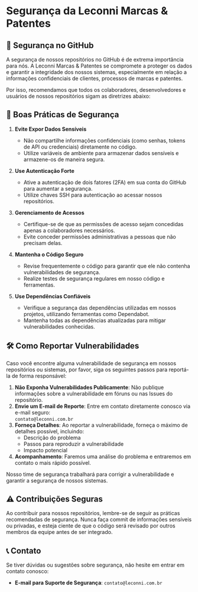 # Segurança da Leconni Marcas & Patentes

## 🚨 Segurança no GitHub

A segurança de nossos repositórios no GitHub é de extrema importância para nós. A Leconni Marcas & Patentes se compromete a proteger os dados e garantir a integridade dos nossos sistemas, especialmente em relação a informações confidenciais de clientes, processos de marcas e patentes.

Por isso, recomendamos que todos os colaboradores, desenvolvedores e usuários de nossos repositórios sigam as diretrizes abaixo:

## 🔑 Boas Práticas de Segurança

1. **Evite Expor Dados Sensíveis**
   - Não compartilhe informações confidenciais (como senhas, tokens de API ou credenciais) diretamente no código.
   - Utilize variáveis de ambiente para armazenar dados sensíveis e armazene-os de maneira segura.

2. **Use Autenticação Forte**
   - Ative a autenticação de dois fatores (2FA) em sua conta do GitHub para aumentar a segurança.
   - Utilize chaves SSH para autenticação ao acessar nossos repositórios.

3. **Gerenciamento de Acessos**
   - Certifique-se de que as permissões de acesso sejam concedidas apenas a colaboradores necessários.
   - Evite conceder permissões administrativas a pessoas que não precisam delas.

4. **Mantenha o Código Seguro**
   - Revise frequentemente o código para garantir que ele não contenha vulnerabilidades de segurança.
   - Realize testes de segurança regulares em nosso código e ferramentas.

5. **Use Dependências Confiáveis**
   - Verifique a segurança das dependências utilizadas em nossos projetos, utilizando ferramentas como Dependabot.
   - Mantenha todas as dependências atualizadas para mitigar vulnerabilidades conhecidas.

## 🛠️ Como Reportar Vulnerabilidades

Caso você encontre alguma vulnerabilidade de segurança em nossos repositórios ou sistemas, por favor, siga os seguintes passos para reportá-la de forma responsável:

1. **Não Exponha Vulnerabilidades Publicamente**: Não publique informações sobre a vulnerabilidade em fóruns ou nas Issues do repositório.
2. **Envie um E-mail de Reporte**: Entre em contato diretamente conosco via e-mail seguro:  
   `contato@leconni.com.br`
3. **Forneça Detalhes**: Ao reportar a vulnerabilidade, forneça o máximo de detalhes possível, incluindo:
   - Descrição do problema
   - Passos para reproduzir a vulnerabilidade
   - Impacto potencial
4. **Acompanhamento**: Faremos uma análise do problema e entraremos em contato o mais rápido possível.

Nosso time de segurança trabalhará para corrigir a vulnerabilidade e garantir a segurança de nossos sistemas.

## ⚠️ Contribuições Seguras

Ao contribuir para nossos repositórios, lembre-se de seguir as práticas recomendadas de segurança. Nunca faça commit de informações sensíveis ou privadas, e esteja ciente de que o código será revisado por outros membros da equipe antes de ser integrado.

## 📞 Contato

Se tiver dúvidas ou sugestões sobre segurança, não hesite em entrar em contato conosco:

- **E-mail para Suporte de Segurança**: `contato@leconni.com.br`
